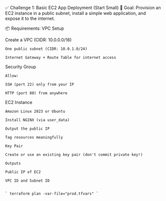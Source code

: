 ✅ Challenge 1: Basic EC2 App Deployment (Start Small)
🎯 Goal:
Provision an EC2 instance in a public subnet, install a simple web application, and expose it to the internet.

📦 Requirements:
VPC Setup

Create a VPC (CIDR: 10.0.0.0/16)

    One public subnet (CIDR: 10.0.1.0/24)

    Internet Gateway + Route Table for internet access

Security Group

    Allow:

    SSH (port 22) only from your IP

    HTTP (port 80) from anywhere

EC2 Instance

    Amazon Linux 2023 or Ubuntu

    Install NGINX (via user_data)

    Output the public IP

    Tag resources meaningfully

    Key Pair

    Create or use an existing key pair (don't commit private key!)

    Outputs

    Public IP of EC2

    VPC ID and Subnet ID


    ` terraform plan -var-file="prod.tfvars" `
